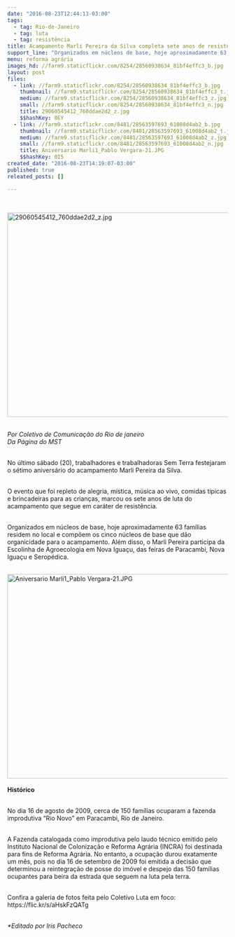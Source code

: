 ```yaml
---
date: "2016-08-23T12:44:13-03:00"
tags:
  - tag: Rio-de-Janeiro
  - tag: luta
  - tag: resistência
title: Acampamento Marli Pereira da Silva completa sete anos de resistência
support_line: "Organizados em núcleos de base, hoje aproximadamente 63 famílias residem no local e compõem os cinco núcleos de base que dão organicidade para o acampamento"
menu: reforma agrária
images_hd: //farm9.staticflickr.com/8254/28560938634_81bf4effc3_b.jpg
layout: post
files:
  - link: //farm9.staticflickr.com/8254/28560938634_81bf4effc3_b.jpg
    thumbnail: //farm9.staticflickr.com/8254/28560938634_81bf4effc3_t.jpg
    medium: //farm9.staticflickr.com/8254/28560938634_81bf4effc3_z.jpg
    small: //farm9.staticflickr.com/8254/28560938634_81bf4effc3_n.jpg
    title: 29060545412_760ddae2d2_z.jpg
    $$hashKey: 0EY
  - link: //farm9.staticflickr.com/8481/28563597693_61008d4ab2_b.jpg
    thumbnail: //farm9.staticflickr.com/8481/28563597693_61008d4ab2_t.jpg
    medium: //farm9.staticflickr.com/8481/28563597693_61008d4ab2_z.jpg
    small: //farm9.staticflickr.com/8481/28563597693_61008d4ab2_n.jpg
    title: Aniversario Marli1_Pablo Vergara-21.JPG
    $$hashKey: 0I5
created_date: "2016-08-23T14:19:07-03:00"
published: true
releated_posts: []

---
```

<p>&nbsp;</p>

<p><img alt="29060545412_760ddae2d2_z.jpg" height="467" src="//farm9.staticflickr.com/8254/28560938634_81bf4effc3_b.jpg" width="700" /></p>

<p><br />
<em>Por Coletivo de Comunica&ccedil;&atilde;o do Rio de janeiro<br />
Da P&aacute;gina do MST</em></p>

<p><br />
No &uacute;ltimo s&aacute;bado (20), trabalhadores e trabalhadoras Sem Terra festejaram o s&eacute;timo anivers&aacute;rio do acampamento Marli Pereira da Silva.</p>

<p><br />
O evento que foi repleto de alegria, m&iacute;stica, m&uacute;sica ao vivo, comidas t&iacute;picas e brincadeiras para as crian&ccedil;as, marcou os sete anos de luta do acampamento que segue em car&aacute;ter de resist&ecirc;ncia.</p>

<p><br />
Organizados em n&uacute;cleos de base, hoje aproximadamente 63 fam&iacute;lias residem no local e comp&otilde;em os cinco n&uacute;cleos de base que d&atilde;o organicidade para o acampamento. Al&eacute;m disso, o Marli Pereira participa da Escolinha de Agroecologia em Nova Igua&ccedil;u, das feiras de Paracambi, Nova Igua&ccedil;u e Serop&eacute;dica.<br />
&nbsp;</p>

<p><img alt="Aniversario Marli1_Pablo Vergara-21.JPG" height="467" src="//farm9.staticflickr.com/8481/28563597693_61008d4ab2_b.jpg" width="700" /><br />
<br />
<strong>Hist&oacute;rico</strong></p>

<p><br />
No dia 16 de agosto de 2009, cerca de 150 fam&iacute;lias ocuparam a fazenda improdutiva &ldquo;Rio Novo&rdquo; em Paracambi, Rio de Janeiro.</p>

<p><br />
A Fazenda catalogada como improdutiva pelo laudo t&eacute;cnico emitido pelo Instituto Nacional de Coloniza&ccedil;&atilde;o e Reforma Agr&aacute;ria (INCRA) foi destinada para fins de Reforma Agr&aacute;ria. No entanto, a ocupa&ccedil;&atilde;o durou exatamente um m&ecirc;s, pois no dia 16 de setembro de 2009 foi emitida a decis&atilde;o que determinou a reintegra&ccedil;&atilde;o de posse do im&oacute;vel e despejo das 150 fam&iacute;lias ocupantes para beira da estrada que seguem na luta pela terra.</p>

<p><br />
Confira a galeria de fotos feita pelo Coletivo Luta em foco: https://flic.kr/s/aHskFzQATg</p>

<p><br />
<em>*Editado por Iris Pacheco</em></p>

